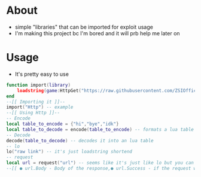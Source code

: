  # About
 - simple "libraries" that can be imported for exploit usage
 - I'm making this project bc I'm bored and it will prb help me later on

# Usage
- It's pretty easy to use
```lua
function import(library)
    loadstring(game:HttpGet("https://raw.githubusercontent.com/ZSIOffical/Libraries/main/Libraries/"..library))()
end
--[[ Importing it ]]--
import("Http") -- example
--[[ Using Http ]]--
-- Encode
local table_to_encode = {"hi","bye","idk"}
local table_to_decode = encode(table_to_encode) -- formats a lua table to json
-- Decode
decode(table_to_decode) -- decodes it into an lua table
-- lo
lo("raw link") -- it's just loadstring shortend
-- request
local url = request("url") -- seems like it's just like lo but you can add other stuff just look down 
--[[ ● url.Body - Body of the response,● url.Success - if the request was succesfull or not,● url.StatusCode - Statuscode of the request,● url.StatusMessage - The HTTP status code converted to string form,● url.Headers - headers of the request,● url.Cookies - the response cookies]]--
```

